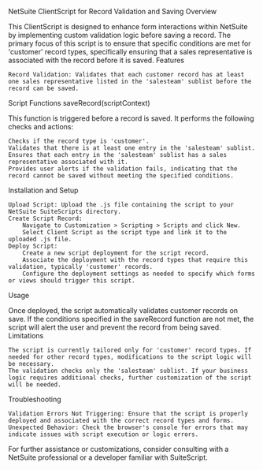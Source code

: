 NetSuite ClientScript for Record Validation and Saving
Overview

This ClientScript is designed to enhance form interactions within NetSuite by implementing custom validation logic before saving a record. The primary focus of this script is to ensure that specific conditions are met for 'customer' record types, specifically ensuring that a sales representative is associated with the record before it is saved.
Features

    Record Validation: Validates that each customer record has at least one sales representative listed in the 'salesteam' sublist before the record can be saved.

Script Functions
saveRecord(scriptContext)

This function is triggered before a record is saved. It performs the following checks and actions:

    Checks if the record type is 'customer'.
    Validates that there is at least one entry in the 'salesteam' sublist.
    Ensures that each entry in the 'salesteam' sublist has a sales representative associated with it.
    Provides user alerts if the validation fails, indicating that the record cannot be saved without meeting the specified conditions.

Installation and Setup

    Upload Script: Upload the .js file containing the script to your NetSuite SuiteScripts directory.
    Create Script Record:
        Navigate to Customization > Scripting > Scripts and click New.
        Select Client Script as the script type and link it to the uploaded .js file.
    Deploy Script:
        Create a new script deployment for the script record.
        Associate the deployment with the record types that require this validation, typically 'customer' records.
        Configure the deployment settings as needed to specify which forms or views should trigger this script.

Usage

Once deployed, the script automatically validates customer records on save. If the conditions specified in the saveRecord function are not met, the script will alert the user and prevent the record from being saved.
Limitations

    The script is currently tailored only for 'customer' record types. If needed for other record types, modifications to the script logic will be necessary.
    The validation checks only the 'salesteam' sublist. If your business logic requires additional checks, further customization of the script will be needed.

Troubleshooting

    Validation Errors Not Triggering: Ensure that the script is properly deployed and associated with the correct record types and forms.
    Unexpected Behavior: Check the browser's console for errors that may indicate issues with script execution or logic errors.

For further assistance or customizations, consider consulting with a NetSuite professional or a developer familiar with SuiteScript.
